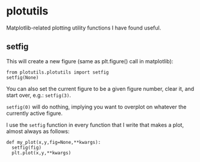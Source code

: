 plotutils
=========

Matplotlib-related plotting utility functions I have found useful.

setfig
------
This will create a new figure (same as plt.figure() call in matplotlib):
```
from plotutils.plotutils import setfig
setfig(None)
```
You can also set the current figure to be a given figure number, clear it, and start over, e.g.: `setfig(3)`.

`setfig(0)` will do nothing, implying you want to overplot on whatever the currently active figure.

I use the `setfig` function in every function that I write that makes a plot, almost always as follows:

```
def my_plot(x,y,fig=None,**kwargs):
  setfig(fig)
  plt.plot(x,y,**kwargs)
```
